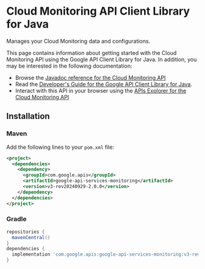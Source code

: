 # Cloud Monitoring API Client Library for Java

Manages your Cloud Monitoring data and configurations.

This page contains information about getting started with the Cloud Monitoring API
using the Google API Client Library for Java. In addition, you may be interested
in the following documentation:

* Browse the [Javadoc reference for the Cloud Monitoring API][javadoc]
* Read the [Developer's Guide for the Google API Client Library for Java][google-api-client].
* Interact with this API in your browser using the [APIs Explorer for the Cloud Monitoring API][api-explorer]

## Installation

### Maven

Add the following lines to your `pom.xml` file:

```xml
<project>
  <dependencies>
    <dependency>
      <groupId>com.google.apis</groupId>
      <artifactId>google-api-services-monitoring</artifactId>
      <version>v3-rev20240929-2.0.0</version>
    </dependency>
  </dependencies>
</project>
```

### Gradle

```gradle
repositories {
  mavenCentral()
}
dependencies {
  implementation 'com.google.apis:google-api-services-monitoring:v3-rev20240929-2.0.0'
}
```

[javadoc]: https://googleapis.dev/java/google-api-services-monitoring/latest/index.html
[google-api-client]: https://github.com/googleapis/google-api-java-client/
[api-explorer]: https://developers.google.com/apis-explorer/#p/monitoring/v1/
